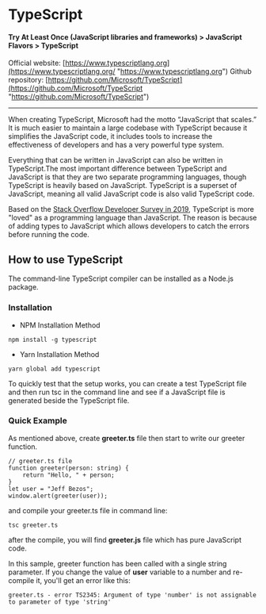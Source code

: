 # TypeScript
#### Try At Least Once (JavaScript libraries and frameworks) > JavaScript Flavors > TypeScript

Official website: [https://www.typescriptlang.org](https://www.typescriptlang.org/ "https://www.typescriptlang.org")
Github repository: [https://github.com/Microsoft/TypeScript](https://github.com/Microsoft/TypeScript "https://github.com/Microsoft/TypeScript")

------------
When creating TypeScript, Microsoft had the motto “JavaScript that scales.” It is much easier to maintain a large codebase with TypeScript because it simplifies the JavaScript code, it includes tools to increase the effectiveness of developers and has a very powerful type system.

Everything that can be written in JavaScript can also be written in TypeScript.The most important difference between TypeScript and JavaScript is that they are two separate programming languages, though TypeScript is heavily based on JavaScript. TypeScript is a superset of JavaScript, meaning all valid JavaScript code is also valid TypeScript code.

Based on the [Stack Overflow Developer Survey in 2019](https://insights.stackoverflow.com/survey/2019 "Stack Overflow Developer Survey in 2019"), TypeScript is more "loved" as a programming language than JavaScript. The reason is because of adding types to JavaScript which allows developers to catch the errors before running the code.

## How to use TypeScript
The command-line TypeScript compiler can be installed as a Node.js package.

### Installation
- NPM Installation Method

`npm install -g typescript`

- Yarn Installation Method

`yarn global add typescript`

To quickly test that the setup works, you can create a test TypeScript file and then run tsc in the command line and see if a JavaScript file is generated beside the TypeScript file.

### Quick Example
As mentioned above, create **greeter.ts**  file then start to write our greeter function.
```
// greeter.ts file
function greeter(person: string) {
    return "Hello, " + person;
}
let user = "Jeff Bezos";
window.alert(greeter(user));
```

and compile your greeter.ts file in command line:

```
tsc greeter.ts
```
after the compile, you will find **greeter.js** file which has pure JavaScript code.

In this sample, greeter function has been called with a single string parameter. If you change the value of **user** variable to a number and re-compile it, you'll get an error like this:

`greeter.ts - error TS2345: Argument of type 'number' is not assignable to parameter of type 'string'`